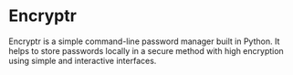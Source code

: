 # Encryptr
Encryptr is a simple command-line password manager built in Python. It helps to store passwords locally in a secure method with high encryption using simple and interactive interfaces.
